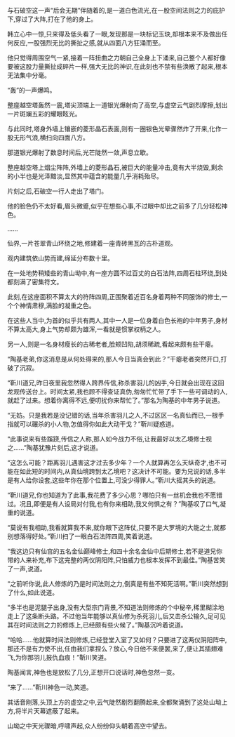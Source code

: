 
与石破空这一声“后会无期”伴随着的,是一道白色流光,在一股空间法则之力的庇护下,穿过了大阵,打在了他的身上。

韩立心中一惊,只来得及低头看了一眼,发现那是一块标记玉玦,却根本来不及做出任何反应,一股强烈无比的撕扯之感,就从四面八方狂涌而至。

他只觉得周围空气一紧,接着一阵扭曲之力朝自己全身上下涌来,自己整个人都好像要被这股力量撕扯成碎片一样,强大无比的神识,在此刻也不禁有些涣散了起来,根本无法集中分毫。

“轰”的一声爆鸣。

整座越空塔轰然一震,塔尖顶端上一道银光爆射向了高空,与虚空云气剧烈摩擦,划出一片斑斓五彩的耀眼眩光。

与此同时,塔身外墙上镶嵌的菱形晶石表面,则有一圈银色光晕骤然炸了开来,化作一股无形气浪,横扫向四面八方。

那道银光爆射了数息时间后,光芒陡然一敛,声息立歇。

整座越空塔上烟尘阵阵,外墙上的菱形晶石,被巨大的能量冲击,竟有大半烧毁,剩余的小半也是光泽黯淡,显然其中蕴含的能量几乎消耗殆尽。

片刻之后,石破空一行人走出了塔门。

他的脸色仍不太好看,眉头微蹙,似乎在想些心事,不过眼中却比之前多了几分轻松神色。

……

仙界,一片苍翠青山环绕之地,修建着一座青砖黑瓦的古朴道观。

观内建筑依山势而建,绵延分布数十里。

在一处地势稍矮些的青山坳中,有一座方圆不过百丈的白石法阵,四周石柱环绕,到处都刻满了密集符文。

此刻,在这座面积不算太大的符阵四周,正围聚着近百名身着两种不同服饰的修士,一个个神情肃穆,满脸的凝重之色。

在这些人当中,为首的似乎共有两人,其中一人是一位身着白色长袍的中年男子,身材不算太高大,身上气势却颇为雄浑,一看就是惯掌权柄之人。

另一人,则是一名身材瘦长的古稀老者,脸颊凹陷,胡须稀疏,看起来颇有些干瘪。

“陶基老弟,你这消息是从何处得来的,那人今日当真会到此？”干瘪老者突然开口,打破了沉寂。

“靳川道兄,昨日夜里我忽然得人跨界传信,称杀害羽儿的凶手,今日就会出现在这回龙观传送台上。时间太紧,我也顾不得查证真伪,匆匆忙忙带了手下一些可调动的人,就赶了过来。想着你离得不远,便叨扰你来帮忙了。”那名为陶基的中年男子说道。

“无妨。只是我若是没记错的话,当年杀害羽儿之人,不过区区一名真仙而已,一根手指就可以碾杀的小人物,怎值得你如此大动干戈？”靳川疑惑道。

“此事说来有些蹊跷,传信之人称,那人如今战力不俗,让我最好以太乙境修士视之……”陶基犹豫片刻后,这才说道。

“这怎么可能？距离羽儿遇害这才过去多少年？一个人就算再怎么天纵奇才,也不可能在如此短的时间内,从真仙境跨到太乙境吧？这决计不可能。要为兄说的话,多半是有人给你设套,这些年你在那个位置上,可没少得罪人。”靳川大摇其头的说道。

“靳川道兄,你也知道为了此事,我花费了多少心思？哪怕只有一丝机会我也不愿错过。况且,即便是有人设局对付我,也有你来相助,我又何惧之有？”陶基叹了口气,凝重的说道。

“莫说有我相助,我看就算我不来,就你眼下这阵仗,只要不是大罗境的大能之士,就都别想落得好处。”靳川扫了一眼白石法阵四周,笑着说道。

“我这边只有仙宫的五名金仙巅峰修士,和四十余名金仙中后期修士,若不是道兄你带的人来补充,布下这完整的两仪阴阳阵,只怕威力也根本发挥不到最佳。”陶基苦笑了一声,说道。

“之前听你说,此人修炼的乃是时间法则之力,倒真是有些不知死活啊。”靳川突然想到了什么,如此说道。

“多半也是泥腿子出身,没有大型宗门背景,不知道法则修炼的个中秘辛,稀里糊涂地走上了这条断头路。不过他当年能够以真仙修为杀死羽儿,后又击杀公输久,足可见其在时间法则之力的修炼上,已经颇有些火候了。”陶基沉吟着说道。

“哈哈……他就算时间法则修炼,已经登堂入室了又如何？只要进了这两仪阴阳阵中,那还不是有力使不出,任由我们拿捏么？放心,今日他不来便罢,来了,便让其插翅难飞,为你那羽儿报仇血痕！”靳川笑道。

陶基闻言,神色也是放松了几分,正想开口说话时,神色忽然一变。

“来了……”靳川神色一动,笑道。

其话音刚落,头顶上方的虚空之中,云气陡然剧烈翻腾起来,全都聚涌到了这处山坳上方,将半片天幕遮蔽了起来。

山坳之中天光骤暗,呼啸声起,众人纷纷仰头朝着高空中望去。
